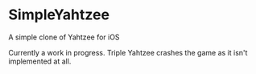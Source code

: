 # SimpleYahtzee
A simple clone of Yahtzee for iOS

Currently a work in progress. Triple Yahtzee crashes the game as it isn't implemented at all.
